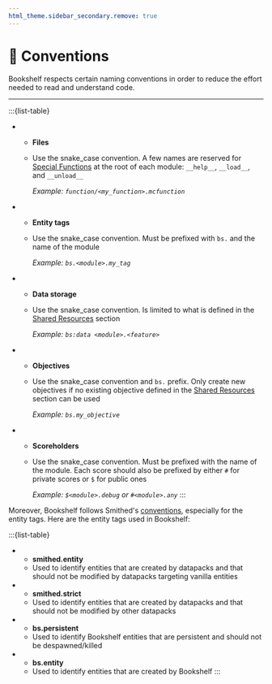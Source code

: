 ```yaml
---
html_theme.sidebar_secondary.remove: true
---
```


# 📖 Conventions

Bookshelf respects certain naming conventions in order to reduce the effort needed to read and understand code.

---

:::{list-table}
*   - **Files**
    - Use the snake_case convention. A few names are reserved for [Special Functions](project:../contribute/special-functions.md) at the root of each module: `__help__`, `__load__`, and `__unload__`

      *Example: `function/<my_function>.mcfunction`*
*   - **Entity tags**
    - Use the snake_case convention. Must be prefixed with `bs.` and the name of the module

      *Example: `bs.<module>.my_tag`*
*   - **Data storage**
    - Use the snake_case convention. Is limited to what is defined in the [Shared Resources](project:shared-resources.md) section

      *Example: `bs:data <module>.<feature>`*
*   - **Objectives**
    - Use the snake_case convention and `bs.` prefix. Only create new objectives if no existing objective defined in the [Shared Resources](project:shared-resources.md) section can be used

      *Example: `bs.my_objective`*
*   - **Scoreholders**
    - Use the snake_case convention. Must be prefixed with the name of the module. Each score should also be prefixed by either `#` for private scores or `$` for public ones

      *Example: `$<module>.debug` or `#<module>.any`*
:::

Moreover, Bookshelf follows Smithed's [conventions](https://docs.smithed.dev/conventions/), especially for the entity tags.
Here are the entity tags used in Bookshelf:

:::{list-table}
*   - **smithed.entity**
    - Used to identify entities that are created by datapacks and that should not be modified by datapacks targeting vanilla entities

*   - **smithed.strict**
    - Used to identify entities that are created by datapacks and that should not be modified by other datapacks

*   - **bs.persistent**
    - Used to identify Bookshelf entities that are persistent and should not be despawned/killed

*   - **bs.entity**
    - Used to identify entities that are created by Bookshelf
:::

